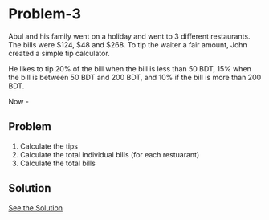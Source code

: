 # Problem-3

Abul and his family went on a holiday and went to 3 different restaurants. The bills were $124, $48 and \$268.
To tip the waiter a fair amount, John created a simple tip calculator.

He likes to tip 20% of the bill when the bill is less than 50 BDT, 15% when the bill is between 50 BDT and 200 BDT, and 10% if the bill is more than 200 BDT.

Now -

## Problem

1. Calculate the tips
2. Calculate the total individual bills (for each restuarant)
3. Calculate the total bills

## Solution

[See the Solution](./solutions/problem-3.js)
